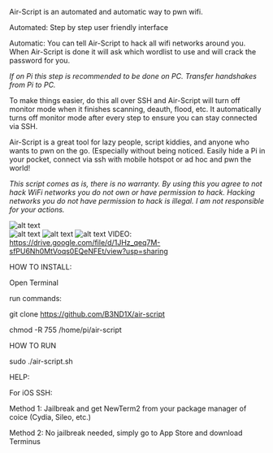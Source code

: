 Air-Script is an automated and automatic way to pwn wifi. 


Automated: Step by step user friendly interface


Automatic: You can tell Air-Script to hack all wifi networks around you.
When Air-Script is done it will ask which wordlist to use and will crack the password for you.


*If on Pi this step is recommended to be done on PC. Transfer handshakes from Pi to PC.*


To make things easier, do this all over SSH and Air-Script will turn off monitor mode when it finishes scanning, deauth, flood, etc. 
It automatically turns off monitor mode after every step to ensure you can stay connected via SSH. 


Air-Script is a great tool for lazy people, script kiddies, and anyone who wants to pwn on the go. (Especially without being noticed. 
Easily hide a Pi in your pocket, connect via ssh with mobile hotspot or ad hoc and pwn the world!
 


*This script comes as is, there is no warranty.*
*By using this you agree to not hack WiFi networks you do not own or have permission to hack.*
*Hacking networks you do not have permission to hack is illegal. I am not responsible for your actions.*
	
![alt text](https://raw.githubusercontent.com/B3ND1X/air-script-img/main/Screenshot%202021-04-24%2010%3A47%3A26.png)	
![alt text](https://raw.githubusercontent.com/B3ND1X/air-script-img/main/IMG_0977.PNG)
![alt text](https://raw.githubusercontent.com/B3ND1X/air-script-img/main/IMG_0978.PNG)
![alt text](https://github.com/B3ND1X/air-script-mobile/blob/main/img/IMG1.JPG)
VIDEO:
https://drive.google.com/file/d/1JHz_qeq7M-sfPU6Nh0MtVoqs0EQeNFEt/view?usp=sharing
							               
		
		
HOW TO INSTALL:

Open Terminal

run commands: 

git clone https://github.com/B3ND1X/air-script

chmod -R 755 /home/pi/air-script


HOW TO RUN

sudo ./air-script.sh

HELP:

For iOS SSH: 


Method 1: Jailbreak and get NewTerm2 from your package manager of coice (Cydia, Sileo, etc.)

Method 2: No jailbreak needed, simply go to App Store and download Terminus
